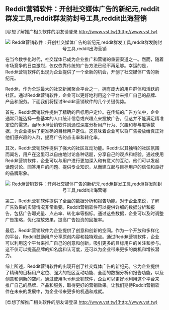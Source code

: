 ## **Reddit营销软件：开创社交媒体广告的新纪元,reddit群发工具,reddit群发防封号工具,reddit出海营销**

[😍想了解推广相关软件的朋友请登录 http://www.vst.tw](http://www.vst.tw)

 <center><img src="https://vst.tw/MP4/tuiguang/png/6.png" alt="Reddit营销软件：开创社交媒体广告的新纪元,reddit群发工具,reddit群发防封号工具,reddit出海营销"></center>

在当今数字化时代，社交媒体已成为企业推广和营销的重要渠道之一。然而，随着市场竞争的日益激烈，仅仅依靠传统的广告方法已经不再足够。幸运的是，Reddit营销软件的出现为企业提供了一个全新的机会，开创了社交媒体广告的新纪元。

Reddit，作为全球最大的社交新闻聚合平台之一，拥有庞大的用户群体和活跃的社区。通过Reddit营销软件，企业可以更好地利用这个平台来推广自己的品牌、产品和服务。下面我们将探讨Reddit营销软件的几个关键优势。

首先，Reddit营销软件提供了精确的目标用户定位。在传统的广告方法中，企业通常只能选择一些基本的人口统计信息或兴趣点来投放广告，但这并不能满足精准定位的需求。而Reddit营销软件则通过深度分析用户行为、兴趣和参与度等数据，为企业提供了更准确的目标用户定位。这意味着企业可以将广告投放给真正对他们感兴趣的人群，提高广告的点击率和转化率。

其次，Reddit营销软件提供了强大的社区互动功能。Reddit以其独特的社区氛围而闻名，用户在这里可以自由地讨论各种话题，分享自己的观点和经验。通过使用Reddit营销软件，企业可以与用户进行更加深入和有意义的互动。他们可以发起话题讨论、回答用户的问题、提供专业知识，从而建立起与目标用户的信任和良好的品牌形象。

 <center><img src="https://vst.tw/MP4/tuiguang/png/2.png" alt="Reddit营销软件：开创社交媒体广告的新纪元,reddit群发工具,reddit群发防封号工具,reddit出海营销"></center>

第三，Reddit营销软件提供了全面的数据分析和报告功能。对于企业来说，了解广告效果的实际情况非常重要。Reddit营销软件可以提供详细的数据分析和报告，包括广告曝光量、点击率、转化率等指标。通过这些数据，企业可以及时调整广告策略，优化投放效果，提高广告投资的回报率。

最后，Reddit营销软件为企业提供了创意和创新的空间。作为一个开放和多样化的平台，Reddit鼓励用户分享原创内容和独特观点。通过Reddit营销软件，企业可以利用这个平台来推广自己的创意和创新，吸引更多的目标用户的关注和参与。这不仅可以提高品牌的知名度和认可度，还可以为企业带来更多的商机和增长潜力。

综上所述，Reddit营销软件的出现开创了社交媒体广告的新纪元。它为企业提供了精确的目标用户定位、强大的社区互动功能、全面的数据分析和报告功能，以及创意和创新的空间。通过使用Reddit营销软件，企业可以更好地利用这个平台来推广自己的品牌、产品和服务，取得更好的营销效果。让我们期待Reddit营销软件在未来的发展中，为企业带来更多的机遇和成就。

[😍想了解推广相关软件的朋友请登录 http://www.vst.tw](http://www.vst.tw)




